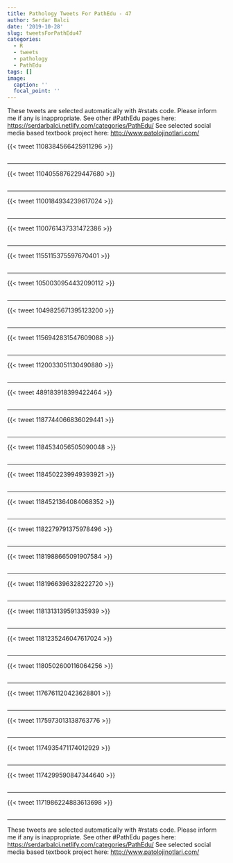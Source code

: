 ```yaml
---
title: Pathology Tweets For PathEdu - 47
author: Serdar Balci
date: '2019-10-28'
slug: tweetsForPathEdu47
categories:
  - R
  - tweets
  - pathology
  - PathEdu
tags: []
image:
  caption: ''
  focal_point: ''
---
```



These tweets are selected automatically with #rstats code. Please inform me if any is inappropriate.
See other #PathEdu pages here: https://serdarbalci.netlify.com/categories/PathEdu/ 
See selected social media based textbook project here: http://www.patolojinotlari.com/

{{< tweet 1108384566425911296 >}}
<br>
<br>
<hr>
{{< tweet 1104055876229447680 >}}
<br>
<br>
<hr>
{{< tweet 1100184934239617024 >}}
<br>
<br>
<hr>
{{< tweet 1100761437331472386 >}}
<br>
<br>
<hr>
{{< tweet 1155115375597670401 >}}
<br>
<br>
<hr>
{{< tweet 1050030954432090112 >}}
<br>
<br>
<hr>
{{< tweet 1049825671395123200 >}}
<br>
<br>
<hr>
{{< tweet 1156942831547609088 >}}
<br>
<br>
<hr>
{{< tweet 1120033051130490880 >}}
<br>
<br>
<hr>
{{< tweet 489183918399422464 >}}
<br>
<br>
<hr>
{{< tweet 1187744066836029441 >}}
<br>
<br>
<hr>
{{< tweet 1184534056505090048 >}}
<br>
<br>
<hr>
{{< tweet 1184502239949393921 >}}
<br>
<br>
<hr>
{{< tweet 1184521364084068352 >}}
<br>
<br>
<hr>
{{< tweet 1182279791375978496 >}}
<br>
<br>
<hr>
{{< tweet 1181988665091907584 >}}
<br>
<br>
<hr>
{{< tweet 1181966396328222720 >}}
<br>
<br>
<hr>
{{< tweet 1181313139591335939 >}}
<br>
<br>
<hr>
{{< tweet 1181235246047617024 >}}
<br>
<br>
<hr>
{{< tweet 1180502600116064256 >}}
<br>
<br>
<hr>
{{< tweet 1176761120423628801 >}}
<br>
<br>
<hr>
{{< tweet 1175973013138763776 >}}
<br>
<br>
<hr>
{{< tweet 1174935471174012929 >}}
<br>
<br>
<hr>
{{< tweet 1174299590847344640 >}}
<br>
<br>
<hr>
{{< tweet 1171986224883613698 >}}
<br>
<br>
<hr>


These tweets are selected automatically with #rstats code. Please inform me if any is inappropriate.
See other #PathEdu pages here: https://serdarbalci.netlify.com/categories/PathEdu/ 
See selected social media based textbook project here: http://www.patolojinotlari.com/
